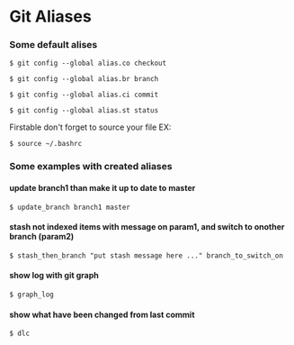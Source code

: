 # Git Aliases

### Some default alises
```shell
$ git config --global alias.co checkout

$ git config --global alias.br branch

$ git config --global alias.ci commit

$ git config --global alias.st status
```

Firstable don't forget to source your file
EX:
```shell
$ source ~/.bashrc
```

### Some examples with created aliases

#### update branch1 than make it up to date to master
```shell
$ update_branch branch1 master
```
#### stash not indexed items with message on param1, and switch to onother branch (param2)
```shell
$ stash_then_branch "put stash message here ..." branch_to_switch_on
```
#### show log with git graph
```shell
$ graph_log
```
#### show what have been changed from last commit
```shell
$ dlc
```
